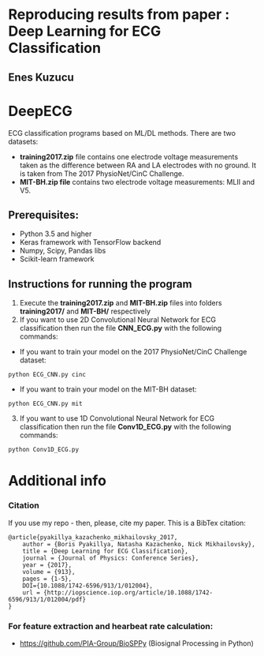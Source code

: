 # Reproducing results from paper : Deep Learning for ECG Classification
Enes Kuzucu
----------------------------------------------------------------------------

# DeepECG
ECG classification programs based on ML/DL methods. There are two datasets:
 - **training2017.zip** file contains one electrode voltage measurements taken as the difference between RA and LA electrodes with no ground. It is taken from The 2017 PhysioNet/CinC Challenge.
 - **MIT-BH.zip file** contains two electrode voltage measurements: MLII and V5.

## Prerequisites:
- Python 3.5 and higher
- Keras framework with TensorFlow backend
- Numpy, Scipy, Pandas libs
- Scikit-learn framework 

## Instructions for running the program
1) Execute the **training2017.zip** and **MIT-BH.zip** files into folders **training2017/** and **MIT-BH/** respectively
2) If you want to use 2D Convolutional Neural Network for ECG classification then run the file **CNN_ECG.py** with the following commands:
 - If you want to train your model on the 2017 PhysioNet/CinC Challenge dataset:
```
python ECG_CNN.py cinc
```
 - If you want to train your model on the MIT-BH dataset:
```
python ECG_CNN.py mit
```
3) If you want to use 1D Convolutional Neural Network for ECG classification then run the file **Conv1D_ECG.py** with the following commands:
```
python Conv1D_ECG.py
```
  
# Additional info
### Citation
If you use my repo - then, please, cite my paper. This is a BibTex citation:


    @article{pyakillya_kazachenko_mikhailovsky_2017,
        author = {Boris Pyakillya, Natasha Kazachenko, Nick Mikhailovsky},
        title = {Deep Learning for ECG Classification},
        journal = {Journal of Physics: Conference Series},
        year = {2017},
        volume = {913},
        pages = {1-5},
        DOI={10.1088/1742-6596/913/1/012004},
        url = {http://iopscience.iop.org/article/10.1088/1742-6596/913/1/012004/pdf}
    }


### For feature extraction and hearbeat rate calculation:
- https://github.com/PIA-Group/BioSPPy (Biosignal Processing in Python)
